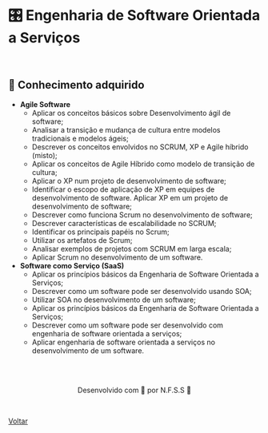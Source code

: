 <h1>🎛 Engenharia
de Software Orientada a Serviços</h1>

<br>

<h2> 🧠 Conhecimento adquirido </h2>

- **Agile Software**
  - Aplicar os conceitos básicos sobre Desenvolvimento ágil de software;
  - Analisar a transição e mudança de cultura entre modelos tradicionais e modelos ágeis;
  - Descrever os conceitos envolvidos no SCRUM, XP e Agile híbrido (misto);
  - Aplicar os conceitos de Agile Híbrido como modelo de transição de cultura;
  - Aplicar o XP num projeto de desenvolvimento de software;
  - Identificar o escopo de aplicação de XP em equipes de desenvolvimento de software. Aplicar XP em um projeto de desenvolvimento de software;
  - Descrever como funciona Scrum no desenvolvimento de software;
  - Descrever características de escalabilidade no SCRUM;
  - Identificar os principais papéis no Scrum;
  - Utilizar os artefatos de Scrum;
  - Analisar exemplos de projetos com SCRUM em larga escala;
  - Aplicar Scrum no desenvolvimento de um software.
- **Software como Serviço (SaaS)**
  - Aplicar os princípios básicos da Engenharia de Software Orientada a Serviços;
  - Descrever como um software pode ser desenvolvido usando SOA;
  - Utilizar SOA no desenvolvimento de um software;
  - Aplicar os princípios básicos da Engenharia de Software Orientada a Serviços;
  - Descrever como um software pode ser desenvolvido com engenharia de software orientada a serviços;
  - Aplicar engenharia de software orientada a serviços no desenvolvimento de um software.



<br><br>

<p align="center"> Desenvolvido com 💜 por N.F.S.S 👋 <p>

<br>

<a href="./README.md">Voltar</a>